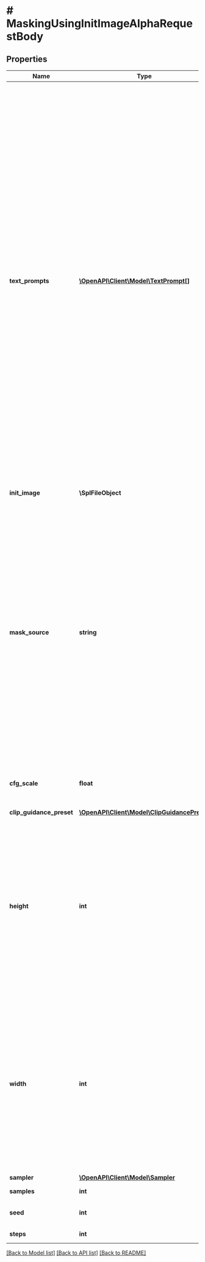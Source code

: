 # # MaskingUsingInitImageAlphaRequestBody

## Properties

Name | Type | Description | Notes
------------ | ------------- | ------------- | -------------
**text_prompts** | [**\OpenAPI\Client\Model\TextPrompt[]**](TextPrompt.md) | An array of text prompts to use for generation.  Due to how arrays are represented in &#x60;multipart/form-data&#x60; requests, prompts must adhear to the format &#x60;text_prompts[index][text|weight]&#x60;, where &#x60;index&#x60; is some integer used to tie the text and weight together.  While &#x60;index&#x60; does not have to be sequential, duplicate entries  will override previous entries, so it is recommended to use sequential indices.  Given a text prompt with the text &#x60;A lighthouse on a cliff&#x60; and a weight of &#x60;0.5&#x60;, it would be represented as: &#x60;&#x60;&#x60; text_prompts[0][text]: \&quot;A lighthouse on a cliff\&quot; text_prompts[0][weight]: 0.5 &#x60;&#x60;&#x60;  To add another prompt to that request simply provide the values under a new &#x60;index&#x60;:  &#x60;&#x60;&#x60; text_prompts[0][text]: \&quot;A lighthouse on a cliff\&quot; text_prompts[0][weight]: 0.5 text_prompts[1][text]: \&quot;land, ground, dirt, grass\&quot; text_prompts[1][weight]: -0.9 &#x60;&#x60;&#x60; |
**init_image** | **\SplFileObject** | Image used to initialize the diffusion process, in lieu of random noise. |
**mask_source** | **string** | For any given pixel, the mask determines the strength of generation on a linear scale.  This parameter determines where to source the mask from: - &#x60;MASK_IMAGE_WHITE&#x60; will use the white pixels of the mask_image as the mask, where white pixels are completely replaced and black pixels are unchanged - &#x60;MASK_IMAGE_BLACK&#x60; will use the black pixels of the mask_image as the mask, where black pixels are completely replaced and white pixels are unchanged - &#x60;INIT_IMAGE_ALPHA&#x60; will use the alpha channel of the init_image as the mask, where fully transparent pixels are completely replaced and fully opaque pixels are unchanged |
**cfg_scale** | **float** | How strictly the diffusion process adheres to the prompt text (higher values keep your image closer to your prompt) | [optional] [default to 7]
**clip_guidance_preset** | [**\OpenAPI\Client\Model\ClipGuidancePreset**](ClipGuidancePreset.md) |  | [optional]
**height** | **int** | Height of the image in pixels.  Must be in increments of 64 and pass the following validation: - For 768 engines: &lt;span style&#x3D;&#39;display: flex; justify-content: flex-start; gap:8px&#39;&gt;589,824 &lt;span&gt;≤&lt;/span&gt; &#x60;height * width&#x60; &lt;span&gt;≤&lt;/span&gt; 1,048,576&lt;/span&gt; - All other engines: &lt;span style&#x3D;&#39;display: flex; justify-content: flex-start; gap:8px&#39;&gt;262,144 &lt;span&gt;≤&lt;/span&gt; &#x60;height * width&#x60; &lt;span&gt;≤&lt;/span&gt; 1,048,576&lt;/span&gt; | [optional] [default to 512]
**width** | **int** | Width of the image in pixels.  Must be in increments of 64 and pass the following validation: - For 768 engines: &lt;span style&#x3D;&#39;display: flex; justify-content: flex-start; gap:8px&#39;&gt;589,824 &lt;span&gt;≤&lt;/span&gt; &#x60;height * width&#x60; &lt;span&gt;≤&lt;/span&gt; 1,048,576&lt;/span&gt; - All other engines: &lt;span style&#x3D;&#39;display: flex; justify-content: flex-start; gap:8px&#39;&gt;262,144 &lt;span&gt;≤&lt;/span&gt; &#x60;height * width&#x60; &lt;span&gt;≤&lt;/span&gt; 1,048,576&lt;/span&gt; | [optional] [default to 512]
**sampler** | [**\OpenAPI\Client\Model\Sampler**](Sampler.md) |  | [optional]
**samples** | **int** | Number of images to generate | [optional] [default to 1]
**seed** | **int** | Random noise seed (omit this option or use &#x60;0&#x60; for a random seed) | [optional] [default to 0]
**steps** | **int** | Number of diffusion steps to run | [optional] [default to 50]

[[Back to Model list]](../../README.md#models) [[Back to API list]](../../README.md#endpoints) [[Back to README]](../../README.md)
